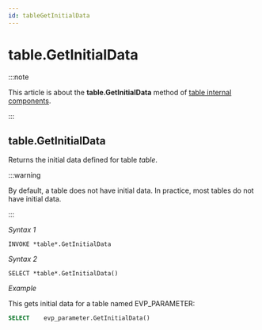 ```yaml
---
id: tableGetInitialData
---
```


# table.GetInitialData




:::note

This article is about the **table.GetInitialData** method of [table internal components](/docs/Extensions/Domain_and_table_internal_components).
<!-- TODO: no link here
**See also**
[Initial Data]() 
-->

:::

## **table.GetInitialData**

Returns the initial data defined for table *table*.


:::warning

By default, a table does not have initial data. In practice, most tables do not have initial data.

:::

*Syntax 1*

```
INVOKE *table*.GetInitialData
```

*Syntax 2*

```
SELECT *table*.GetInitialData()
```

*Example*

This gets initial data for a table named EVP_PARAMETER:

```sql
SELECT    evp_parameter.GetInitialData()
```

 